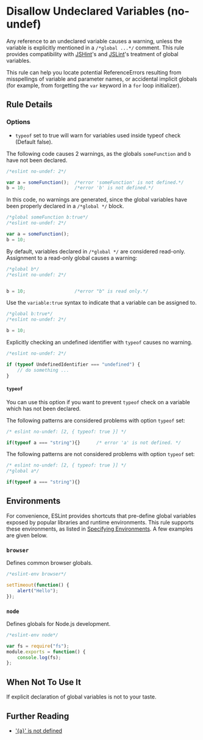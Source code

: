 # Disallow Undeclared Variables (no-undef)

Any reference to an undeclared variable causes a warning, unless the variable is explicitly mentioned in a `/*global ...*/` comment. This rule provides compatibility with [JSHint](http://www.jshint.com)'s and [JSLint](http://www.jslint.com)'s treatment of global variables.

This rule can help you locate potential ReferenceErrors resulting from misspellings of variable and parameter names, or accidental implicit globals (for example, from forgetting the `var` keyword in a `for` loop initializer).

## Rule Details

### Options

* `typeof` set to true will warn for variables used inside typeof check (Default false).

The following code causes 2 warnings, as the globals `someFunction` and `b` have not been declared.

```js
/*eslint no-undef: 2*/

var a = someFunction();  /*error 'someFunction' is not defined.*/
b = 10;                  /*error 'b' is not defined.*/
```

In this code, no warnings are generated, since the global variables have been properly declared in a `/*global */` block.

```js
/*global someFunction b:true*/
/*eslint no-undef: 2*/

var a = someFunction();
b = 10;
```

By default, variables declared in `/*global */` are considered read-only. Assignment to a read-only global causes a warning:

```js
/*global b*/
/*eslint no-undef: 2*/


b = 10;                  /*error "b" is read only.*/
```

Use the `variable:true` syntax to indicate that a variable can be assigned to.

```js
/*global b:true*/
/*eslint no-undef: 2*/

b = 10;
```

Explicitly checking an undefined identifier with `typeof` causes no warning.

```js
/*eslint no-undef: 2*/

if (typeof UndefinedIdentifier === "undefined") {
    // do something ...
}
```

#### `typeof`

You can use this option if you want to prevent `typeof` check on a variable which has not been declared.

The following patterns are considered problems with option `typeof` set:

```js
/* eslint no-undef: [2, { typeof: true }] */

if(typeof a === "string"){}      /* error 'a' is not defined. */
```

The following patterns are not considered problems with option `typeof` set:

```js
/* eslint no-undef: [2, { typeof: true }] */
/*global a*/

if(typeof a === "string"){}
```

## Environments

For convenience, ESLint provides shortcuts that pre-define global variables exposed by popular libraries and runtime environments. This rule supports these environments, as listed in [Specifying Environments](http://eslint.org/docs/user-guide/configuring#specifying-environments).  A few examples are given below.

### `browser`

Defines common browser globals.

```js
/*eslint-env browser*/

setTimeout(function() {
    alert("Hello");
});
```

### `node`

Defines globals for Node.js development.

```js
/*eslint-env node*/

var fs = require("fs");
module.exports = function() {
    console.log(fs);
};
```

## When Not To Use It

If explicit declaration of global variables is not to your taste.

## Further Reading

* ['{a}' is not defined](http://jslinterrors.com/a-is-not-defined)
